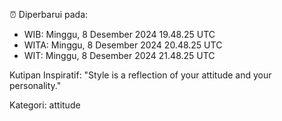⏰ Diperbarui pada:
- WIB: Minggu, 8 Desember 2024 19.48.25 UTC
- WITA: Minggu, 8 Desember 2024 20.48.25 UTC
- WIT: Minggu, 8 Desember 2024 21.48.25 UTC

Kutipan Inspiratif:
"Style is a reflection of your attitude and your personality."


Kategori: attitude

